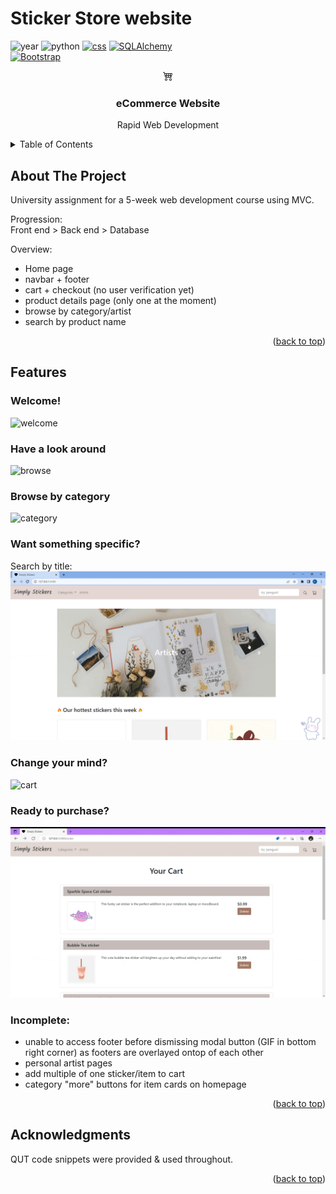 # Sticker Store website
<a name="readme-top"></a>
<!--
*** Readme template from: https://github.com/othneildrew/Best-README-Template/
-->



<!-- PROJECT SHIELDS -->
<!--
*** I'm using markdown "reference style" links for readability.
*** Reference links are enclosed in brackets [ ] instead of parentheses ( ).
*** See the bottom of this document for the declaration of the reference variables
*** for contributors-url, forks-url, etc. This is an optional, concise syntax you may use.
*** https://www.markdownguide.org/basic-syntax/#reference-style-links
-->

![year][year-shield] 
![python][python-shield]
[![css][css-shield]][CSS-url]
[![SQLAlchemy][sqlal-shield]][sqlal-url]
<br>
[![Bootstrap][Bootstrap.com]][Bootstrap-url]


<!-- PROJECT LOGO -->
<div align="center">
  <a href="https://github.com/kt_tran/stickerStore">
    <svg xmlns="http://www.w3.org/2000/svg" width="16" height="16" fill="currentColor" class="bi bi-cart4" viewBox="0 0 16 16">
  <path d="M0 2.5A.5.5 0 0 1 .5 2H2a.5.5 0 0 1 .485.379L2.89 4H14.5a.5.5 0 0 1 .485.621l-1.5 6A.5.5 0 0 1 13 11H4a.5.5 0 0 1-.485-.379L1.61 3H.5a.5.5 0 0 1-.5-.5zM3.14 5l.5 2H5V5H3.14zM6 5v2h2V5H6zm3 0v2h2V5H9zm3 0v2h1.36l.5-2H12zm1.11 3H12v2h.61l.5-2zM11 8H9v2h2V8zM8 8H6v2h2V8zM5 8H3.89l.5 2H5V8zm0 5a1 1 0 1 0 0 2 1 1 0 0 0 0-2zm-2 1a2 2 0 1 1 4 0 2 2 0 0 1-4 0zm9-1a1 1 0 1 0 0 2 1 1 0 0 0 0-2zm-2 1a2 2 0 1 1 4 0 2 2 0 0 1-4 0z"/>
</svg>
  </a>

<h3 align="center">eCommerce Website</h3>
  <p align="center">
    Rapid Web Development
  </p>
</div>



<!-- TABLE OF CONTENTS -->
<details>
  <summary>Table of Contents</summary>
  <ol>
    <li>
      <a href="#about-the-project">About The Project</a>
    </li>
    <li><a href="#roadmap">Features</a></li>
    <li><a href="#acknowledgments">Acknowledgments</a></li>
  </ol>
</details>



<!-- ABOUT THE PROJECT -->
## About The Project
University assignment for a 5-week web development course using MVC.

Progression: <br>
Front end > Back end > Database

Overview:
- Home page
- navbar + footer
- cart + checkout (no user verification yet)
- product details page (only one at the moment)
- browse by category/artist
- search by product name

<p align="right">(<a href="#readme-top">back to top</a>)</p>

<!-- Features -->
## Features

### Welcome!
![welcome](/img_README/welcome_modal.gif)

### Have a look around
![browse](/img_README/browse_all.gif)

### Browse by category
![category](/img_README/navbar_categories.gif)

### Want something specific?
Search by title:
![search](/img_README/search.gif)

### Change your mind?
![cart](/img_README/cart.gif)

### Ready to purchase?
![place_order](/img_README/verification_order.gif)

### Incomplete:
- unable to access footer before dismissing modal button (GIF in bottom right corner) as footers are overlayed ontop of each other
- personal artist pages
- add multiple of one sticker/item to cart
- category "more" buttons for item cards on homepage

<p align="right">(<a href="#readme-top">back to top</a>)</p>

<!-- ACKNOWLEDGMENTS -->
## Acknowledgments

QUT code snippets were provided & used throughout.

<p align="right">(<a href="#readme-top">back to top</a>)</p>



<!-- MARKDOWN LINKS & IMAGES -->
<!-- https://www.markdownguide.org/basic-syntax/#reference-style-links -->
[year-shield]: https://img.shields.io/badge/Year-2022-blue
[python-shield]: https://img.shields.io/badge/Flask-lightgrey
[css-shield]: https://img.shields.io/badge/CSS-orange
[CSS-url]: https://www.w3.org/TR/CSS/#css
[sqlal-shield]: https://img.shields.io/badge/SQLAlchemy-red
[sqlal-url]: https://www.sqlalchemy.org/
[Bootstrap.com]: https://img.shields.io/badge/Bootstrap-563D7C?style=for-the-badge&logo=bootstrap&logoColor=white
[Bootstrap-url]: https://getbootstrap.com